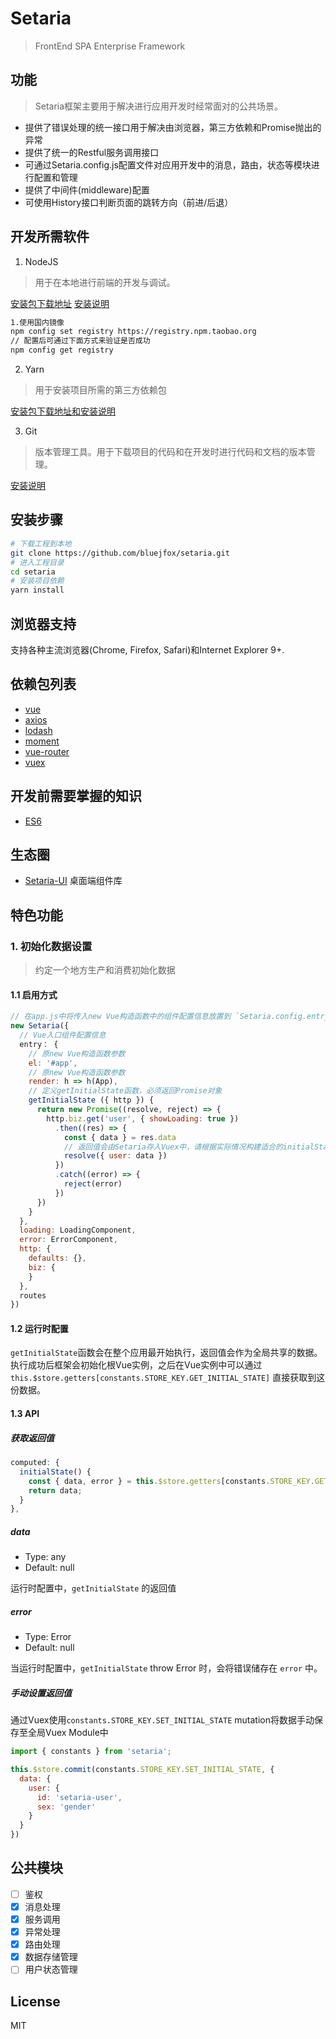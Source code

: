 # Setaria

> FrontEnd SPA Enterprise Framework

## 功能

> Setaria框架主要用于解决进行应用开发时经常面对的公共场景。

* 提供了错误处理的统一接口用于解决由浏览器，第三方依赖和Promise抛出的异常
* 提供了统一的Restful服务调用接口
* 可通过Setaria.config.js配置文件对应用开发中的消息，路由，状态等模块进行配置和管理
* 提供了中间件(middleware)配置
* 可使用History接口判断页面的跳转方向（前进/后退）

## 开发所需软件

1. NodeJS

> 用于在本地进行前端的开发与调试。

  [安装包下载地址](https://nodejs.org/zh-cn/download/)
  [安装说明](http://www.runoob.com/nodejs/nodejs-install-setup.html)

``` bash
1.使用国内镜像
npm config set registry https://registry.npm.taobao.org
// 配置后可通过下面方式来验证是否成功
npm config get registry
```

2. Yarn

> 用于安装项目所需的第三方依赖包

  [安装包下载地址和安装说明](https://yarnpkg.com/zh-Hans/docs/install/)

3. Git

> 版本管理工具。用于下载项目的代码和在开发时进行代码和文档的版本管理。

  [安装说明](https://git-scm.com/book/zh/v2/%E8%B5%B7%E6%AD%A5-%E5%AE%89%E8%A3%85-Git)

## 安装步骤

``` bash
# 下载工程到本地
git clone https://github.com/bluejfox/setaria.git
# 进入工程目录
cd setaria
# 安装项目依赖
yarn install
```

## 浏览器支持

支持各种主流浏览器(Chrome, Firefox, Safari)和Internet Explorer 9+.

## 依赖包列表

* [vue](https://github.com/vuejs/vue)
* [axios](https://github.com/mzabriskie/axios)
* [lodash](https://lodash.com/)
* [moment](https://momentjs.com/)
* [vue-router](https://github.com/vuejs/vue-router)
* [vuex](https://github.com/vuejs/vuex)

## 开发前需要掌握的知识

* [ES6](http://es6.ruanyifeng.com/)

## 生态圈

* [Setaria-UI](https://github.com/bluejfox/setaria-ui) 桌面端组件库

## 特色功能

### 1. 初始化数据设置

> 约定一个地方生产和消费初始化数据

#### 1.1 启用方式

```javascript
// 在app.js中将传入new Vue构造函数中的组件配置信息放置到 `Setaria.config.entry` 中
new Setaria({
  // Vue入口组件配置信息
  entry： {
    // 原new Vue构造函数参数
    el: '#app',
    // 原new Vue构造函数参数
    render: h => h(App),
    // 定义getInitialState函数，必须返回Promise对象
    getInitialState ({ http }) {
      return new Promise((resolve, reject) => {
        http.biz.get('user', { showLoading: true })
          .then((res) => {
            const { data } = res.data
            // 返回值会由Setaria存入Vuex中，请根据实际情况构建适合的initialState结构
            resolve({ user: data })
          })
          .catch((error) => {
            reject(error)
          })
      })
    }
  },
  loading: LoadingComponent,
  error: ErrorComponent,
  http: {
    defaults: {},
    biz: {
    }
  },
  routes
})

```

#### 1.2 运行时配置

`getInitialState`函数会在整个应用最开始执行，返回值会作为全局共享的数据。执行成功后框架会初始化根Vue实例，之后在Vue实例中可以通过 `this.$store.getters[constants.STORE_KEY.GET_INITIAL_STATE]` 直接获取到这份数据。

#### 1.3 API

##### 获取返回值

```javascript
computed: {
  initialState() {
    const { data, error } = this.$store.getters[constants.STORE_KEY.GET_INITIAL_STATE];
    return data;
  }
},
```

##### data

* Type: any
* Default: null

运行时配置中，`getInitialState` 的返回值

##### error

* Type: Error
* Default: null

当运行时配置中，`getInitialState` throw Error 时，会将错误储存在 `error` 中。

##### 手动设置返回值

通过Vuex使用`constants.STORE_KEY.SET_INITIAL_STATE` mutation将数据手动保存至全局Vuex Module中

```javascript
import { constants } from 'setaria';

this.$store.commit(constants.STORE_KEY.SET_INITIAL_STATE, {
  data: {
    user: {
      id: 'setaria-user',
      sex: 'gender'
    }
  }
})
```

## 公共模块

- [ ] 鉴权
- [X] 消息处理
- [X] 服务调用
- [X] 异常处理
- [X] 路由处理
- [x] 数据存储管理
- [ ] 用户状态管理

## License

MIT
